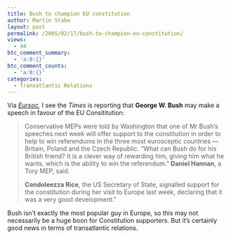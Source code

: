```yaml
---
title: Bush to champion EU constitution
author: Martin Stabe
layout: post
permalink: /2005/02/17/bush-to-champion-eu-constitution/
views:
  - 44
btc_comment_summary:
  - 'a:0:{}'
btc_comment_counts:
  - 'a:0:{}'
categories:
  - Transatlantic Relations
---
```

Via *[Eursoc][1],* I see the *Times* is reporting that **George W. Bush** may make a speech in favour of the EU Consititution: 

> Conservative MEPs were told by Washington that one of Mr Bush&rsquo;s speeches next week will offer support to the constitution in order to help to win referendums in the three most eurosceptic countries &mdash; Britain, Poland and the Czech Republic. &ldquo;What can Bush do for his British friend? It is a clever way of rewarding him, giving him what he wants, which is the ability to win the referendum.&rdquo; **Daniel Hannan**, a Tory MEP, said.
> 
> **Condoleezza Rice**, the US Secretary of State, signalled support for the constitution during her visit to Europe last week, declaring that it was a very good development.”

Bush isn&rsquo;t exactly the most popular guy in Europe, so this may not necessarily be a huge boon for Constitution supporters. But it&rsquo;s certainly good news in terms of transatlantic relations.

 [1]: http://www.eursoc.com/news/fullstory.php/aid/710/Europe_This_Week.html